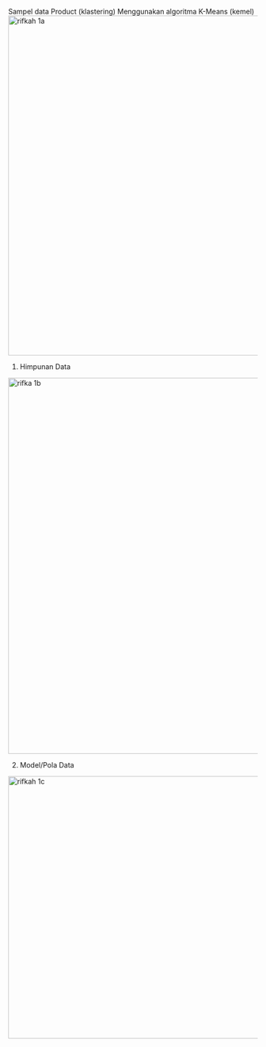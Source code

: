 Sampel data Product (klastering) Menggunakan algoritma K-Means (kemel)
<img width="685" alt="rifkah 1a" src="https://user-images.githubusercontent.com/115412425/197704037-713e3f4f-0056-4393-b1d3-18eb26bca2b7.png">

1. Himpunan Data

<img width="758" alt="rifka 1b" src="https://user-images.githubusercontent.com/115412425/197704079-f614876a-dc37-4798-bf3a-0c80f77e7e26.png">

2. Model/Pola Data

<img width="529" alt="rifkah 1c" src="https://user-images.githubusercontent.com/115412425/197704080-058de326-0d4e-4e75-b969-3c1fff930dd1.png">
